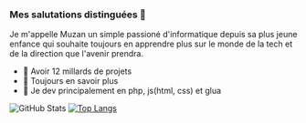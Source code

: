 ### Mes salutations distinguées 👋
Je m'appelle Muzan un simple passioné d'informatique depuis sa plus jeune enfance qui souhaite toujours 
en apprendre plus sur le monde de la tech et de la direction que l'avenir prendra.

- 🔭 Avoir 12 millards de projets
- 🌱 Toujours en savoir plus
- 👯 Je dev principalement en php, js(html, css) et glua

![GitHub Stats](https://github-readme-stats.vercel.app/api?username=Muzannnn&theme=radical)  [![Top Langs](https://github-readme-stats.vercel.app/api/top-langs/?username=Muzannnn&theme=radical&layout=compact)](https://github.com/anuraghazra/github-readme-stats)
